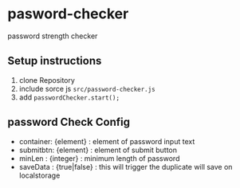 # pasword-checker
password strength checker


## Setup instructions
1. clone Repository
2. include sorce js `src/password-checker.js`
3. add `passwordChecker.start();`


## password Check Config
- container: {element} : element of password input text
- submitbtn: {element} : element of submit button
- minLen   : {integer} : minimum length of password
- saveData : {true|false} : this will trigger the duplicate will save on localstorage
